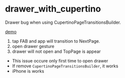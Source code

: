 # drawer_with_cupertino

Drawer bug when using CupertinoPageTransitionsBuilder.

[demo](https://raw.github.com/wiki/shcahill/DrawerWithCupertino/sample.gif)

1. tap FAB and app will transition to NextPage.
2. open drawer gesture
3. drawer will not open and TopPage is appear

* This issue occure only first time to open drawer
* If remove `CupertinoPageTransitionsBuilder`, it works
* iPhone is works
